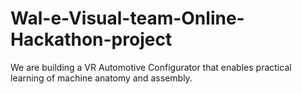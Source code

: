 # Wal-e-Visual-team-Online-Hackathon-project
We are building a VR Automotive Configurator that enables practical learning of machine anatomy and assembly.
